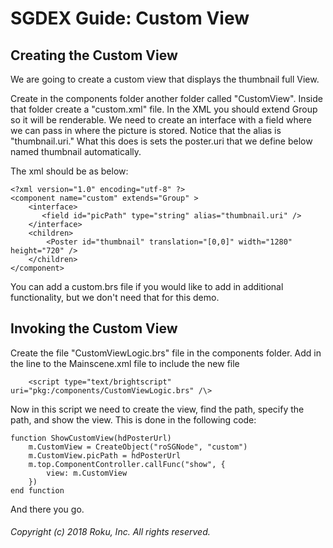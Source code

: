 # SGDEX Guide: Custom View

## Creating the Custom View

We are going to create a custom view that displays the thumbnail full View.

Create in the components folder another folder called "CustomView". Inside that folder create a "custom.xml" file. In the XML you should extend Group so it will be renderable. We need to create an interface with a field where we can pass in where the picture is stored. Notice that the alias is "thumbnail.uri." What this does is sets the poster.uri that we define below named thumbnail automatically.

The xml should be as below:

```
<?xml version="1.0" encoding="utf-8" ?>
<component name="custom" extends="Group" >
    <interface>
       <field id="picPath" type="string" alias="thumbnail.uri" />
    </interface>
    <children>
        <Poster id="thumbnail" translation="[0,0]" width="1280" height="720" />
    </children>
</component>
```

You can add a custom.brs file if you would like to add in additional functionality, but we don't need that for this demo.

## Invoking the Custom View

Create the file "CustomViewLogic.brs" file in the components folder.  Add in the line to the Mainscene.xml file to include the new file

```
    <script type="text/brightscript" uri="pkg:/components/CustomViewLogic.brs" /\>
```

Now in this script we need to create the view, find the path, specify the path, and show the view. This is done in the following code:

```
function ShowCustomView(hdPosterUrl)
    m.CustomView = CreateObject("roSGNode", "custom")
    m.CustomView.picPath = hdPosterUrl
    m.top.ComponentController.callFunc("show", {
        view: m.CustomView
    })
end function
```

And there you go.

###### Copyright (c) 2018 Roku, Inc. All rights reserved.
